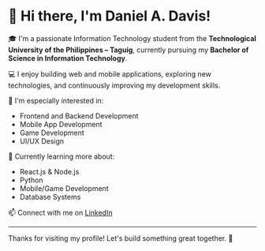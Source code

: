 # 👋 Hi there, I'm Daniel A. Davis!

🎓 I'm a passionate Information Technology student from the **Technological University of the Philippines – Taguig**, currently pursuing my **Bachelor of Science in Information Technology**.

💻 I enjoy building web and mobile applications, exploring new technologies, and continuously improving my development skills.

📌 I'm especially interested in:
- Frontend and Backend Development
- Mobile App Development
- Game Development
- UI/UX Design

🌱 Currently learning more about:
- React.js & Node.js
- Python
- Mobile/Game Development
- Database Systems

📫 Connect with me on [LinkedIn](https://www.linkedin.com/in/daniel-davis15/)

---

Thanks for visiting my profile! Let's build something great together. 🚀
